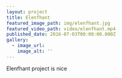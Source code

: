 ```yaml
---
layout: project
title: Elenfhant
featured_image_path: img/elenfhant.jpg
featured_video_path: video/elenfhant.mp4
published_date: 2016-07-03T00:00:00.000Z
gallery:
  - image_url:
    image_alt: ''
---
```



Elenfhant project is nice